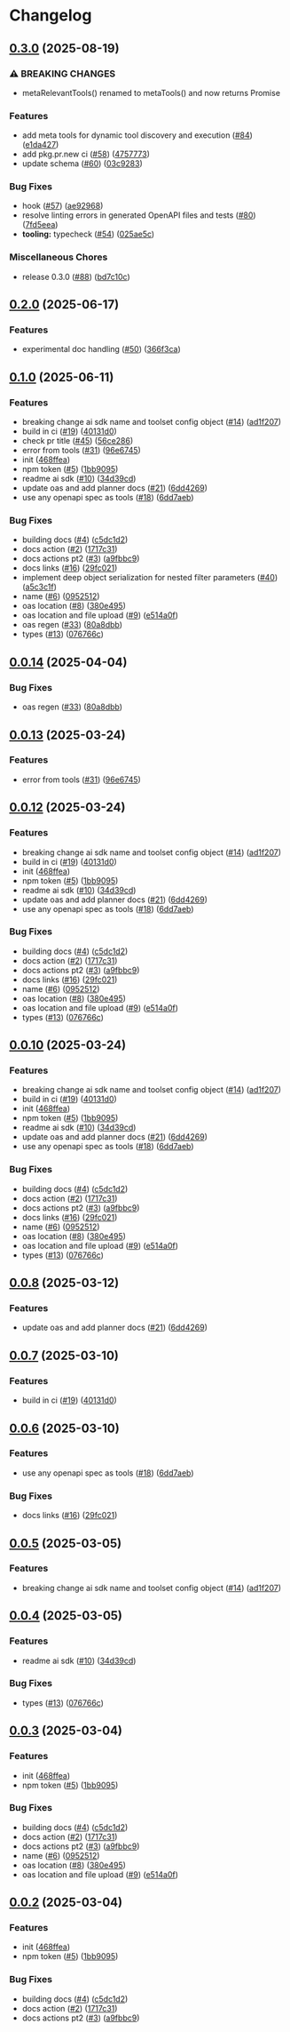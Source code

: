 # Changelog

## [0.3.0](https://github.com/StackOneHQ/stackone-ai-node/compare/v0.2.0...v0.3.0) (2025-08-19)


### ⚠ BREAKING CHANGES

* metaRelevantTools() renamed to metaTools() and now returns Promise<Tools>

### Features

* add meta tools for dynamic tool discovery and execution ([#84](https://github.com/StackOneHQ/stackone-ai-node/issues/84)) ([e1da427](https://github.com/StackOneHQ/stackone-ai-node/commit/e1da4276a5b00028fdfa6341a4c4d0898d187f88))
* add pkg.pr.new ci ([#58](https://github.com/StackOneHQ/stackone-ai-node/issues/58)) ([4757773](https://github.com/StackOneHQ/stackone-ai-node/commit/4757773d238ea18427c520e83000813f9b376d62))
* update schema ([#60](https://github.com/StackOneHQ/stackone-ai-node/issues/60)) ([03c9283](https://github.com/StackOneHQ/stackone-ai-node/commit/03c9283ab2169d29f24b0fd1f2c03700ce4500d3))


### Bug Fixes

* hook ([#57](https://github.com/StackOneHQ/stackone-ai-node/issues/57)) ([ae92968](https://github.com/StackOneHQ/stackone-ai-node/commit/ae9296898738413ca129cbdc7d415cf58604e1f2))
* resolve linting errors in generated OpenAPI files and tests ([#80](https://github.com/StackOneHQ/stackone-ai-node/issues/80)) ([7fd5eea](https://github.com/StackOneHQ/stackone-ai-node/commit/7fd5eea4b5ff19c4c3b119590a52c95175da4fc7))
* **tooling:** typecheck ([#54](https://github.com/StackOneHQ/stackone-ai-node/issues/54)) ([025ae5c](https://github.com/StackOneHQ/stackone-ai-node/commit/025ae5c2f503e3132fd2bcb5946a38128b701316))


### Miscellaneous Chores

* release 0.3.0 ([#88](https://github.com/StackOneHQ/stackone-ai-node/issues/88)) ([bd7c10c](https://github.com/StackOneHQ/stackone-ai-node/commit/bd7c10c11cf0b871e85533315c7543633fa56b1f))

## [0.2.0](https://github.com/StackOneHQ/stackone-ai-node/compare/v0.1.0...v0.2.0) (2025-06-17)


### Features

* experimental doc handling ([#50](https://github.com/StackOneHQ/stackone-ai-node/issues/50)) ([366f3ca](https://github.com/StackOneHQ/stackone-ai-node/commit/366f3ca82e6f1acb19c6d62aa180efc4c8e6cdef))

## [0.1.0](https://github.com/StackOneHQ/stackone-ai-node/compare/v0.0.14...v0.1.0) (2025-06-11)


### Features

* breaking change ai sdk name and toolset config object ([#14](https://github.com/StackOneHQ/stackone-ai-node/issues/14)) ([ad1f207](https://github.com/StackOneHQ/stackone-ai-node/commit/ad1f2075a1fb9fd9e851577aef78b138ae8f3264))
* build in ci ([#19](https://github.com/StackOneHQ/stackone-ai-node/issues/19)) ([40131d0](https://github.com/StackOneHQ/stackone-ai-node/commit/40131d08fae4f37007cc94be6980be6b2cf6e616))
* check pr title ([#45](https://github.com/StackOneHQ/stackone-ai-node/issues/45)) ([56ce286](https://github.com/StackOneHQ/stackone-ai-node/commit/56ce2867bb2db3c7550eb083f06c8881f9ca85c6))
* error from tools ([#31](https://github.com/StackOneHQ/stackone-ai-node/issues/31)) ([96e6745](https://github.com/StackOneHQ/stackone-ai-node/commit/96e6745da689da313658c881a2e144c238f85274))
* init ([468ffea](https://github.com/StackOneHQ/stackone-ai-node/commit/468ffeae1f8ea9ec77637a1451e2040bcbd8adcf))
* npm token ([#5](https://github.com/StackOneHQ/stackone-ai-node/issues/5)) ([1bb9095](https://github.com/StackOneHQ/stackone-ai-node/commit/1bb9095eb27a44888781fa892e68fb751cad2b20))
* readme ai sdk ([#10](https://github.com/StackOneHQ/stackone-ai-node/issues/10)) ([34d39cd](https://github.com/StackOneHQ/stackone-ai-node/commit/34d39cd11619a95572cae063af5813444bad609d))
* update oas and add planner docs ([#21](https://github.com/StackOneHQ/stackone-ai-node/issues/21)) ([6dd4269](https://github.com/StackOneHQ/stackone-ai-node/commit/6dd42697b8ea11bc4d62e62a3bab16b34fb49f4a))
* use any openapi spec as tools ([#18](https://github.com/StackOneHQ/stackone-ai-node/issues/18)) ([6dd7aeb](https://github.com/StackOneHQ/stackone-ai-node/commit/6dd7aebd1b7b24dfa52abfa6442a336666cedbca))


### Bug Fixes

* building docs ([#4](https://github.com/StackOneHQ/stackone-ai-node/issues/4)) ([c5dc1d2](https://github.com/StackOneHQ/stackone-ai-node/commit/c5dc1d248f9415f4599739410060dcd802872c1b))
* docs action ([#2](https://github.com/StackOneHQ/stackone-ai-node/issues/2)) ([1717c31](https://github.com/StackOneHQ/stackone-ai-node/commit/1717c31a92c557aec023be7e89f19dab6ff10c32))
* docs actions pt2 ([#3](https://github.com/StackOneHQ/stackone-ai-node/issues/3)) ([a9fbbc9](https://github.com/StackOneHQ/stackone-ai-node/commit/a9fbbc91446375b0916aacf5c13a9bdaec082680))
* docs links ([#16](https://github.com/StackOneHQ/stackone-ai-node/issues/16)) ([29fc021](https://github.com/StackOneHQ/stackone-ai-node/commit/29fc021729504db78e11ffc261d9e48bf3dd3c98))
* implement deep object serialization for nested filter parameters ([#40](https://github.com/StackOneHQ/stackone-ai-node/issues/40)) ([a5c3c1f](https://github.com/StackOneHQ/stackone-ai-node/commit/a5c3c1f1e4aae89e8ce9e75e98e123346969b331))
* name  ([#6](https://github.com/StackOneHQ/stackone-ai-node/issues/6)) ([0952512](https://github.com/StackOneHQ/stackone-ai-node/commit/0952512f14bc23ef34431de9fc7663a948382aba))
* oas location ([#8](https://github.com/StackOneHQ/stackone-ai-node/issues/8)) ([380e495](https://github.com/StackOneHQ/stackone-ai-node/commit/380e49579ccff36f5de3a54aa349d39936add3bb))
* oas location and file upload ([#9](https://github.com/StackOneHQ/stackone-ai-node/issues/9)) ([e514a0f](https://github.com/StackOneHQ/stackone-ai-node/commit/e514a0f2ca484a5a1f3824a88b850ab869a148c0))
* oas regen ([#33](https://github.com/StackOneHQ/stackone-ai-node/issues/33)) ([80a8dbb](https://github.com/StackOneHQ/stackone-ai-node/commit/80a8dbb03e4e2324c351d34cfd7e88eb5058688f))
* types ([#13](https://github.com/StackOneHQ/stackone-ai-node/issues/13)) ([076766c](https://github.com/StackOneHQ/stackone-ai-node/commit/076766cc46c7bea8714f3f1aee7db0ff43f89979))

## [0.0.14](https://github.com/StackOneHQ/stackone-ai-node/compare/ai-v0.0.13...ai-v0.0.14) (2025-04-04)


### Bug Fixes

* oas regen ([#33](https://github.com/StackOneHQ/stackone-ai-node/issues/33)) ([80a8dbb](https://github.com/StackOneHQ/stackone-ai-node/commit/80a8dbb03e4e2324c351d34cfd7e88eb5058688f))

## [0.0.13](https://github.com/StackOneHQ/stackone-ai-node/compare/ai-v0.0.12...ai-v0.0.13) (2025-03-24)


### Features

* error from tools ([#31](https://github.com/StackOneHQ/stackone-ai-node/issues/31)) ([96e6745](https://github.com/StackOneHQ/stackone-ai-node/commit/96e6745da689da313658c881a2e144c238f85274))

## [0.0.12](https://github.com/StackOneHQ/stackone-ai-node/compare/ai-v0.0.11...ai-v0.0.12) (2025-03-24)


### Features

* breaking change ai sdk name and toolset config object ([#14](https://github.com/StackOneHQ/stackone-ai-node/issues/14)) ([ad1f207](https://github.com/StackOneHQ/stackone-ai-node/commit/ad1f2075a1fb9fd9e851577aef78b138ae8f3264))
* build in ci ([#19](https://github.com/StackOneHQ/stackone-ai-node/issues/19)) ([40131d0](https://github.com/StackOneHQ/stackone-ai-node/commit/40131d08fae4f37007cc94be6980be6b2cf6e616))
* init ([468ffea](https://github.com/StackOneHQ/stackone-ai-node/commit/468ffeae1f8ea9ec77637a1451e2040bcbd8adcf))
* npm token ([#5](https://github.com/StackOneHQ/stackone-ai-node/issues/5)) ([1bb9095](https://github.com/StackOneHQ/stackone-ai-node/commit/1bb9095eb27a44888781fa892e68fb751cad2b20))
* readme ai sdk ([#10](https://github.com/StackOneHQ/stackone-ai-node/issues/10)) ([34d39cd](https://github.com/StackOneHQ/stackone-ai-node/commit/34d39cd11619a95572cae063af5813444bad609d))
* update oas and add planner docs ([#21](https://github.com/StackOneHQ/stackone-ai-node/issues/21)) ([6dd4269](https://github.com/StackOneHQ/stackone-ai-node/commit/6dd42697b8ea11bc4d62e62a3bab16b34fb49f4a))
* use any openapi spec as tools ([#18](https://github.com/StackOneHQ/stackone-ai-node/issues/18)) ([6dd7aeb](https://github.com/StackOneHQ/stackone-ai-node/commit/6dd7aebd1b7b24dfa52abfa6442a336666cedbca))


### Bug Fixes

* building docs ([#4](https://github.com/StackOneHQ/stackone-ai-node/issues/4)) ([c5dc1d2](https://github.com/StackOneHQ/stackone-ai-node/commit/c5dc1d248f9415f4599739410060dcd802872c1b))
* docs action ([#2](https://github.com/StackOneHQ/stackone-ai-node/issues/2)) ([1717c31](https://github.com/StackOneHQ/stackone-ai-node/commit/1717c31a92c557aec023be7e89f19dab6ff10c32))
* docs actions pt2 ([#3](https://github.com/StackOneHQ/stackone-ai-node/issues/3)) ([a9fbbc9](https://github.com/StackOneHQ/stackone-ai-node/commit/a9fbbc91446375b0916aacf5c13a9bdaec082680))
* docs links ([#16](https://github.com/StackOneHQ/stackone-ai-node/issues/16)) ([29fc021](https://github.com/StackOneHQ/stackone-ai-node/commit/29fc021729504db78e11ffc261d9e48bf3dd3c98))
* name  ([#6](https://github.com/StackOneHQ/stackone-ai-node/issues/6)) ([0952512](https://github.com/StackOneHQ/stackone-ai-node/commit/0952512f14bc23ef34431de9fc7663a948382aba))
* oas location ([#8](https://github.com/StackOneHQ/stackone-ai-node/issues/8)) ([380e495](https://github.com/StackOneHQ/stackone-ai-node/commit/380e49579ccff36f5de3a54aa349d39936add3bb))
* oas location and file upload ([#9](https://github.com/StackOneHQ/stackone-ai-node/issues/9)) ([e514a0f](https://github.com/StackOneHQ/stackone-ai-node/commit/e514a0f2ca484a5a1f3824a88b850ab869a148c0))
* types ([#13](https://github.com/StackOneHQ/stackone-ai-node/issues/13)) ([076766c](https://github.com/StackOneHQ/stackone-ai-node/commit/076766cc46c7bea8714f3f1aee7db0ff43f89979))

## [0.0.10](https://github.com/StackOneHQ/stackone-ai-node/compare/ai-v0.0.9...ai-v0.0.10) (2025-03-24)


### Features

* breaking change ai sdk name and toolset config object ([#14](https://github.com/StackOneHQ/stackone-ai-node/issues/14)) ([ad1f207](https://github.com/StackOneHQ/stackone-ai-node/commit/ad1f2075a1fb9fd9e851577aef78b138ae8f3264))
* build in ci ([#19](https://github.com/StackOneHQ/stackone-ai-node/issues/19)) ([40131d0](https://github.com/StackOneHQ/stackone-ai-node/commit/40131d08fae4f37007cc94be6980be6b2cf6e616))
* init ([468ffea](https://github.com/StackOneHQ/stackone-ai-node/commit/468ffeae1f8ea9ec77637a1451e2040bcbd8adcf))
* npm token ([#5](https://github.com/StackOneHQ/stackone-ai-node/issues/5)) ([1bb9095](https://github.com/StackOneHQ/stackone-ai-node/commit/1bb9095eb27a44888781fa892e68fb751cad2b20))
* readme ai sdk ([#10](https://github.com/StackOneHQ/stackone-ai-node/issues/10)) ([34d39cd](https://github.com/StackOneHQ/stackone-ai-node/commit/34d39cd11619a95572cae063af5813444bad609d))
* update oas and add planner docs ([#21](https://github.com/StackOneHQ/stackone-ai-node/issues/21)) ([6dd4269](https://github.com/StackOneHQ/stackone-ai-node/commit/6dd42697b8ea11bc4d62e62a3bab16b34fb49f4a))
* use any openapi spec as tools ([#18](https://github.com/StackOneHQ/stackone-ai-node/issues/18)) ([6dd7aeb](https://github.com/StackOneHQ/stackone-ai-node/commit/6dd7aebd1b7b24dfa52abfa6442a336666cedbca))


### Bug Fixes

* building docs ([#4](https://github.com/StackOneHQ/stackone-ai-node/issues/4)) ([c5dc1d2](https://github.com/StackOneHQ/stackone-ai-node/commit/c5dc1d248f9415f4599739410060dcd802872c1b))
* docs action ([#2](https://github.com/StackOneHQ/stackone-ai-node/issues/2)) ([1717c31](https://github.com/StackOneHQ/stackone-ai-node/commit/1717c31a92c557aec023be7e89f19dab6ff10c32))
* docs actions pt2 ([#3](https://github.com/StackOneHQ/stackone-ai-node/issues/3)) ([a9fbbc9](https://github.com/StackOneHQ/stackone-ai-node/commit/a9fbbc91446375b0916aacf5c13a9bdaec082680))
* docs links ([#16](https://github.com/StackOneHQ/stackone-ai-node/issues/16)) ([29fc021](https://github.com/StackOneHQ/stackone-ai-node/commit/29fc021729504db78e11ffc261d9e48bf3dd3c98))
* name  ([#6](https://github.com/StackOneHQ/stackone-ai-node/issues/6)) ([0952512](https://github.com/StackOneHQ/stackone-ai-node/commit/0952512f14bc23ef34431de9fc7663a948382aba))
* oas location ([#8](https://github.com/StackOneHQ/stackone-ai-node/issues/8)) ([380e495](https://github.com/StackOneHQ/stackone-ai-node/commit/380e49579ccff36f5de3a54aa349d39936add3bb))
* oas location and file upload ([#9](https://github.com/StackOneHQ/stackone-ai-node/issues/9)) ([e514a0f](https://github.com/StackOneHQ/stackone-ai-node/commit/e514a0f2ca484a5a1f3824a88b850ab869a148c0))
* types ([#13](https://github.com/StackOneHQ/stackone-ai-node/issues/13)) ([076766c](https://github.com/StackOneHQ/stackone-ai-node/commit/076766cc46c7bea8714f3f1aee7db0ff43f89979))

## [0.0.8](https://github.com/StackOneHQ/stackone-ai-node/compare/ai-v0.0.7...ai-v0.0.8) (2025-03-12)


### Features

* update oas and add planner docs ([#21](https://github.com/StackOneHQ/stackone-ai-node/issues/21)) ([6dd4269](https://github.com/StackOneHQ/stackone-ai-node/commit/6dd42697b8ea11bc4d62e62a3bab16b34fb49f4a))

## [0.0.7](https://github.com/StackOneHQ/stackone-ai-node/compare/ai-v0.0.6...ai-v0.0.7) (2025-03-10)


### Features

* build in ci ([#19](https://github.com/StackOneHQ/stackone-ai-node/issues/19)) ([40131d0](https://github.com/StackOneHQ/stackone-ai-node/commit/40131d08fae4f37007cc94be6980be6b2cf6e616))

## [0.0.6](https://github.com/StackOneHQ/stackone-ai-node/compare/ai-v0.0.5...ai-v0.0.6) (2025-03-10)


### Features

* use any openapi spec as tools ([#18](https://github.com/StackOneHQ/stackone-ai-node/issues/18)) ([6dd7aeb](https://github.com/StackOneHQ/stackone-ai-node/commit/6dd7aebd1b7b24dfa52abfa6442a336666cedbca))


### Bug Fixes

* docs links ([#16](https://github.com/StackOneHQ/stackone-ai-node/issues/16)) ([29fc021](https://github.com/StackOneHQ/stackone-ai-node/commit/29fc021729504db78e11ffc261d9e48bf3dd3c98))

## [0.0.5](https://github.com/StackOneHQ/stackone-ai-node/compare/ai-v0.0.4...ai-v0.0.5) (2025-03-05)


### Features

* breaking change ai sdk name and toolset config object ([#14](https://github.com/StackOneHQ/stackone-ai-node/issues/14)) ([ad1f207](https://github.com/StackOneHQ/stackone-ai-node/commit/ad1f2075a1fb9fd9e851577aef78b138ae8f3264))

## [0.0.4](https://github.com/StackOneHQ/stackone-ai-node/compare/ai-v0.0.3...ai-v0.0.4) (2025-03-05)


### Features

* readme ai sdk ([#10](https://github.com/StackOneHQ/stackone-ai-node/issues/10)) ([34d39cd](https://github.com/StackOneHQ/stackone-ai-node/commit/34d39cd11619a95572cae063af5813444bad609d))


### Bug Fixes

* types ([#13](https://github.com/StackOneHQ/stackone-ai-node/issues/13)) ([076766c](https://github.com/StackOneHQ/stackone-ai-node/commit/076766cc46c7bea8714f3f1aee7db0ff43f89979))

## [0.0.3](https://github.com/StackOneHQ/stackone-ai-node/compare/ai-v0.0.2...ai-v0.0.3) (2025-03-04)


### Features

* init ([468ffea](https://github.com/StackOneHQ/stackone-ai-node/commit/468ffeae1f8ea9ec77637a1451e2040bcbd8adcf))
* npm token ([#5](https://github.com/StackOneHQ/stackone-ai-node/issues/5)) ([1bb9095](https://github.com/StackOneHQ/stackone-ai-node/commit/1bb9095eb27a44888781fa892e68fb751cad2b20))


### Bug Fixes

* building docs ([#4](https://github.com/StackOneHQ/stackone-ai-node/issues/4)) ([c5dc1d2](https://github.com/StackOneHQ/stackone-ai-node/commit/c5dc1d248f9415f4599739410060dcd802872c1b))
* docs action ([#2](https://github.com/StackOneHQ/stackone-ai-node/issues/2)) ([1717c31](https://github.com/StackOneHQ/stackone-ai-node/commit/1717c31a92c557aec023be7e89f19dab6ff10c32))
* docs actions pt2 ([#3](https://github.com/StackOneHQ/stackone-ai-node/issues/3)) ([a9fbbc9](https://github.com/StackOneHQ/stackone-ai-node/commit/a9fbbc91446375b0916aacf5c13a9bdaec082680))
* name  ([#6](https://github.com/StackOneHQ/stackone-ai-node/issues/6)) ([0952512](https://github.com/StackOneHQ/stackone-ai-node/commit/0952512f14bc23ef34431de9fc7663a948382aba))
* oas location ([#8](https://github.com/StackOneHQ/stackone-ai-node/issues/8)) ([380e495](https://github.com/StackOneHQ/stackone-ai-node/commit/380e49579ccff36f5de3a54aa349d39936add3bb))
* oas location and file upload ([#9](https://github.com/StackOneHQ/stackone-ai-node/issues/9)) ([e514a0f](https://github.com/StackOneHQ/stackone-ai-node/commit/e514a0f2ca484a5a1f3824a88b850ab869a148c0))

## [0.0.2](https://github.com/StackOneHQ/stackone-ai-node/compare/stackone-ai-node-v0.0.1...stackone-ai-node-v0.0.2) (2025-03-04)


### Features

* init ([468ffea](https://github.com/StackOneHQ/stackone-ai-node/commit/468ffeae1f8ea9ec77637a1451e2040bcbd8adcf))
* npm token ([#5](https://github.com/StackOneHQ/stackone-ai-node/issues/5)) ([1bb9095](https://github.com/StackOneHQ/stackone-ai-node/commit/1bb9095eb27a44888781fa892e68fb751cad2b20))


### Bug Fixes

* building docs ([#4](https://github.com/StackOneHQ/stackone-ai-node/issues/4)) ([c5dc1d2](https://github.com/StackOneHQ/stackone-ai-node/commit/c5dc1d248f9415f4599739410060dcd802872c1b))
* docs action ([#2](https://github.com/StackOneHQ/stackone-ai-node/issues/2)) ([1717c31](https://github.com/StackOneHQ/stackone-ai-node/commit/1717c31a92c557aec023be7e89f19dab6ff10c32))
* docs actions pt2 ([#3](https://github.com/StackOneHQ/stackone-ai-node/issues/3)) ([a9fbbc9](https://github.com/StackOneHQ/stackone-ai-node/commit/a9fbbc91446375b0916aacf5c13a9bdaec082680))
